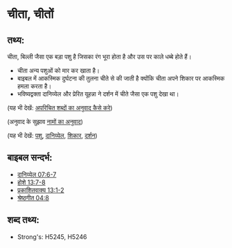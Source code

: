 # चीता, चीतों #

## तथ्य: ##

चीता, बिल्ली जैसा एक बड़ा पशु है जिसका रंग भूरा होता है और उस पर काले धब्बे होते हैं।

* चीता अन्य पशुओं को मार कर खाता है।
* बाइबल में आकस्मिक दुर्घटना की तुलना चीते से की जाती है क्योंकि चीता अपने शिकार पर आकस्मिक हमला करता है।
* भविष्यद्वक्ता दानिय्येल और प्रेरित यूहन्ना ने दर्शन में चीते जैसा एक पशु देखा था।

(यह भी देखें: [अपरिचित शब्दों का अनुवाद कैसे करे](rc://hi/ta/man/translate/translate-unknown))

(अनुवाद के सुझाव [नामों का अनुवाद](rc://hi/ta/man/translate/translate-names))

(यह भी देखें: [पशु](../other/beast.md), [दानिय्येल](../names/daniel.md), [शिकार](../other/prey.md), [दर्शन](../other/vision.md))

## बाइबल सन्दर्भ: ##

* [दानिय्येल 07:6-7](rc://hi/tn/help/dan/07/06)
* [होशे 13:7-8](rc://hi/tn/help/hos/13/07)
* [प्रकाशितवाक्य 13:1-2](rc://hi/tn/help/rev/13/01)
* [श्रेष्ठगीत 04:8](rc://hi/tn/help/sng/04/08)

## शब्द तथ्य: ##

* Strong's: H5245, H5246
